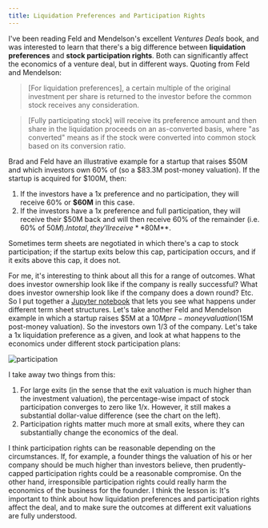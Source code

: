 ```yaml
---
title: Liquidation Preferences and Participation Rights
---
```


I've been reading Feld and Mendelson's excellent *Ventures Deals* book, and was interested to learn that there's a big difference between **liquidation preferences** and **stock participation rights**. Both can significantly affect the economics of a venture deal, but in different ways. Quoting from Feld and Mendelson:

> [For liquidation preferences], a certain multiple of the original investment per share is returned to the investor before the common stock receives any consideration.

> [Fully participating stock] will receive its preference amount and then share in the liquidation proceeds on an as-converted basis, where "as converted" means as if the stock were converted into common stock based on its conversion ratio.

Brad and Feld have an illustrative example for a startup that raises $50M and which investors own 60% of (so a $83.3M post-money valuation). If the startup is acquired for $100M, then:

1. If the investors have a 1x preference and no participation, they will receive 60% or **$60M** in this case.
2. If the investors have a 1x preference and full participation, they will receive their $50M back and will then receive 60% of the remainder (i.e. 60% of $50M). In total, they'll receive **$80M**.

Sometimes term sheets are negotiated in which there's a cap to stock participation; if the startup exits below this cap, participation occurs, and if it exits above this cap, it does not.

For me, it's interesting to think about all this for a range of outcomes. What does investor ownership look like if the company is really successful? What does investor ownership look like if the company does a down round? Etc. So I put together a [Jupyter notebook](https://gist.github.com/sl8r000/35003252f53523578d37ebdaa1c43598) that lets you see what happens under different term sheet structures. Let's take another Feld and Mendelson example in which a startup raises $5M at a $10M pre-money valuation ($15M post-money valuation). So the investors own 1/3 of the company. Let's take a 1x liquidation preference as a given, and look at what happens to the economics under different stock participation plans:

![participation](http://i.imgur.com/Od8w3pV.png)

I take away two things from this:

1. For large exits (in the sense that the exit valuation is much higher than the investment valuation), the percentage-wise impact of stock participation converges to zero like 1/x. However, it still makes a substantial dollar-value difference (see the chart on the left).
2. Participation rights matter much more at small exits, where they can substantially change the economics of the deal.

I think participation rights can be reasonable depending on the circumstances. If, for example, a founder things the valuation of his or her company should be much higher than investors believe, then prudently-capped participation rights could be a reasonable compromise. On the other hand, irresponsible participation rights could really harm the economics of the business for the founder. I think the lesson is: It's important to think about how liquidation preferences and participation rights affect the deal, and to make sure the outcomes at different exit valuations are fully understood.
